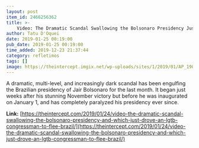 ```yaml
---
layout: post
item_id: 2466256362
title: >-
    Video: The Dramatic Scandal Swallowing the Bolsonaro Presidency Just Drove an LGBT Congressman to Flee Brazil
author: Tatu D'Oquei
date: 2019-01-25 00:19:00
pub_date: 2019-01-25 00:19:00
time_added: 2019-12-23 21:37:44
category: refletimos
tags: []
image: https://theintercept.imgix.net/wp-uploads/sites/1/2019/01/AP_19022545894712-1548374924.jpg?auto=compress%2Cformat&q=90&fit=crop&w=1200&h=800
---
```


A dramatic, multi-level, and increasingly dark scandal has been engulfing the Brazilian presidency of Jair Bolsonaro for the last month. It began just weeks after his stunning November victory but before he was inaugurated on January 1, and has completely paralyzed his presidency ever since.

**Link:** [https://theintercept.com/2019/01/24/video-the-dramatic-scandal-swallowing-the-bolsonaro-presidency-and-which-just-drove-an-lgtb-congressman-to-flee-brazil/](https://theintercept.com/2019/01/24/video-the-dramatic-scandal-swallowing-the-bolsonaro-presidency-and-which-just-drove-an-lgtb-congressman-to-flee-brazil/)

